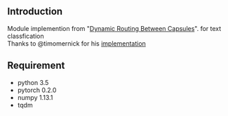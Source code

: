 ## Introduction
Module implemention from "[Dynamic Routing Between Capsules](https://arxiv.org/pdf/1710.09829.pdf)". for text classfication <br>
Thanks to @timomernick for his [implementation](https://github.com/timomernick/pytorch-capsule)

## Requirement
* python 3.5
* pytorch 0.2.0
* numpy 1.13.1
* tqdm
